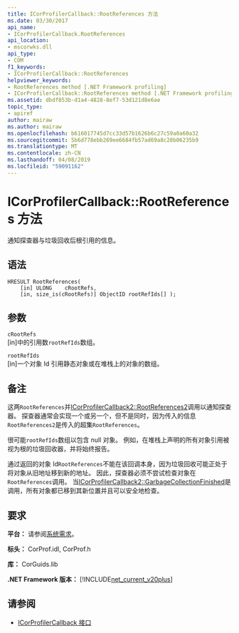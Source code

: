 ```yaml
---
title: ICorProfilerCallback::RootReferences 方法
ms.date: 03/30/2017
api_name:
- ICorProfilerCallback.RootReferences
api_location:
- mscorwks.dll
api_type:
- COM
f1_keywords:
- ICorProfilerCallback::RootReferences
helpviewer_keywords:
- RootReferences method [.NET Framework profiling]
- ICorProfilerCallback::RootReferences method [.NET Framework profiling]
ms.assetid: dbdf853b-d1a4-4828-8ef7-53d121d8e6ae
topic_type:
- apiref
author: mairaw
ms.author: mairaw
ms.openlocfilehash: b616017745d7cc33d57b1626b6c27c59a0a60a32
ms.sourcegitcommit: 5b6d778ebb269ee6684fb57ad69a8c28b06235b9
ms.translationtype: MT
ms.contentlocale: zh-CN
ms.lasthandoff: 04/08/2019
ms.locfileid: "59091162"
---
```

# <a name="icorprofilercallbackrootreferences-method"></a>ICorProfilerCallback::RootReferences 方法
通知探查器与垃圾回收后根引用的信息。  
  
## <a name="syntax"></a>语法  
  
```  
HRESULT RootReferences(  
    [in] ULONG    cRootRefs,  
    [in, size_is(cRootRefs)] ObjectID rootRefIds[] );  
```  
  
## <a name="parameters"></a>参数  
 `cRootRefs`  
 [in]中的引用数`rootRefIds`数组。  
  
 `rootRefIds`  
 [in]一个对象 Id 引用静态对象或在堆栈上的对象的数组。  
  
## <a name="remarks"></a>备注  
 这两`RootReferences`并[ICorProfilerCallback2::RootReferences2](../../../../docs/framework/unmanaged-api/profiling/icorprofilercallback2-rootreferences2-method.md)调用以通知探查器。 探查器通常会实现一个或另一个，但不是同时，因为传入的信息`RootReferences2`是传入的超集`RootReferences`。  
  
 很可能`rootRefIds`数组以包含 null 对象。 例如，在堆栈上声明的所有对象引用被视为根的垃圾回收器，并将始终报告。  
  
 通过返回的对象 Id`RootReferences`不能在该回调本身，因为垃圾回收可能正处于将对象从旧地址移到新的地址。 因此，探查器必须不尝试检查对象在`RootReferences`调用。 当[ICorProfilerCallback2::GarbageCollectionFinished](../../../../docs/framework/unmanaged-api/profiling/icorprofilercallback2-garbagecollectionfinished-method.md)是调用，所有对象都已移到其新位置并且可以安全地检查。  
  
## <a name="requirements"></a>要求  
 **平台：** 请参阅[系统需求](../../../../docs/framework/get-started/system-requirements.md)。  
  
 **标头：** CorProf.idl, CorProf.h  
  
 **库：** CorGuids.lib  
  
 **.NET Framework 版本：** [!INCLUDE[net_current_v20plus](../../../../includes/net-current-v20plus-md.md)]  
  
## <a name="see-also"></a>请参阅

- [ICorProfilerCallback 接口](../../../../docs/framework/unmanaged-api/profiling/icorprofilercallback-interface.md)
